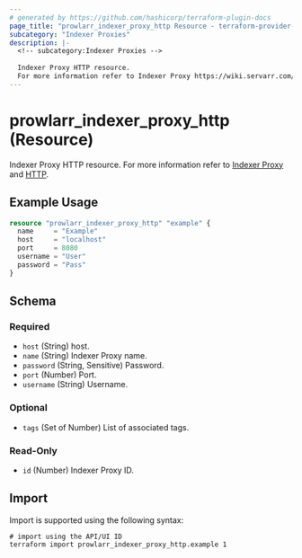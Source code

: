 ```yaml
---
# generated by https://github.com/hashicorp/terraform-plugin-docs
page_title: "prowlarr_indexer_proxy_http Resource - terraform-provider-prowlarr"
subcategory: "Indexer Proxies"
description: |-
  <!-- subcategory:Indexer Proxies -->
  
  Indexer Proxy HTTP resource.
  For more information refer to Indexer Proxy https://wiki.servarr.com/prowlarr/settings#indexer-proxies and HTTP https://wiki.servarr.com/prowlarr/supported#http.
---
```


# prowlarr_indexer_proxy_http (Resource)

<!-- subcategory:Indexer Proxies -->
Indexer Proxy HTTP resource.
For more information refer to [Indexer Proxy](https://wiki.servarr.com/prowlarr/settings#indexer-proxies) and [HTTP](https://wiki.servarr.com/prowlarr/supported#http).

## Example Usage

```terraform
resource "prowlarr_indexer_proxy_http" "example" {
  name     = "Example"
  host     = "localhost"
  port     = 8080
  username = "User"
  password = "Pass"
}
```

<!-- schema generated by tfplugindocs -->
## Schema

### Required

- `host` (String) host.
- `name` (String) Indexer Proxy name.
- `password` (String, Sensitive) Password.
- `port` (Number) Port.
- `username` (String) Username.

### Optional

- `tags` (Set of Number) List of associated tags.

### Read-Only

- `id` (Number) Indexer Proxy ID.

## Import

Import is supported using the following syntax:

```shell
# import using the API/UI ID
terraform import prowlarr_indexer_proxy_http.example 1
```
